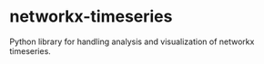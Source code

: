 # networkx-timeseries
Python library for handling analysis and visualization of networkx timeseries.
